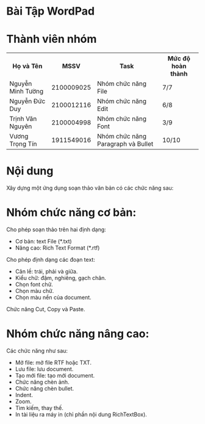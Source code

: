 # Bài Tập WordPad
<h1>Thành viên nhóm</h1>
<table>
  <tr>
    <th>Họ và Tên</th>
    <th>MSSV</th>
    <th>Task</th>
    <th>Mức độ hoàn thành</th>
  </tr>
  <tr>
    <td>Nguyễn Minh Tường</td>
    <td>2100009025</td>
    <td>Nhóm chức năng File</td>
    <td>7/7</td>
  </tr>
  <tr>
    <td>Nguyễn Đức Duy</td>
    <td>2100012116</td>
    <td>Nhóm chức năng Edit</td>
    <td>6/8</td>
  </tr>
  <tr>
    <td>Trịnh Văn Nguyên</td>
    <td>2100004998</td>
    <td>Nhóm chức năng Font</td>
    <td>3/9</td>
  </tr>
  <tr>
    <td>Vương Trọng Tín</td>
    <td>1911549016</td>
    <td>Nhóm chức năng Paragraph và Bullet</td>
    <td>10/10</td>
  </tr>
</table>

<h1> Nội dung </h1>
<p>Xây dựng một ứng dụng soạn thảo văn bản có các chức năng sau:</p>
<h1>Nhóm chức năng cơ bản:</h1>
        <p>
            Cho phép soạn thảo trên hai định dạng:
            <ul>
                <li>Cơ bản: text File (*.txt)</li>
                <li>Nâng cao: Rich Text Format (*.rtf)</li>
            </ul>
        </p>
        <p>
            Cho phép định dạng các đoạn text:
            <ul>
                <li>Căn lề: trái, phải và giữa.</li>
                <li>Kiểu chữ: đậm, nghiêng, gạch chân.</li>
                <li>Chọn font chữ.</li>
                <li>Chọn màu chữ.</li>
                <li>Chọn màu nền của document.</li>
            </ul>
        </p>
        <p>
            Chức năng Cut, Copy và Paste.
        </p>
        <h1>Nhóm chức năng nâng cao:</h1>
        <p>
            Các chức năng như sau:
            <ul>
                <li>Mở file: mở file RTF hoặc TXT.</li>
                <li>Lưu file: lưu document.</li>
                <li>Tạo mới file: tạo mới document.</li>
                <li>Chức năng chèn ảnh.</li>
                <li>Chức năng chèn bullet.</li>
                <li>Indent.</li>
                <li>Zoom.</li>
                <li>Tìm kiếm, thay thế.</li>
                <li>In tài liệu ra máy in (chỉ phần nội dung RichTextBox).</li>
            </ul>
        </p>
